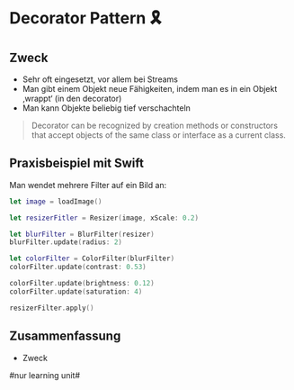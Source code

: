 
# Decorator Pattern 🎗️

## Zweck

-  Sehr oft eingesetzt, vor allem bei Streams
- Man gibt einem Objekt neue Fähigkeiten, indem man es in ein Objekt ‚wrappt‘ (in den decorator)
- Man kann Objekte beliebig tief verschachteln

> Decorator can be recognized by creation methods or constructors that accept objects of the same class or interface as a current class.

## Praxisbeispiel mit Swift

Man wendet mehrere Filter auf ein Bild an:

```swift
let image = loadImage()

let resizerFitler = Resizer(image, xScale: 0.2)

let blurFilter = BlurFilter(resizer)
blurFilter.update(radius: 2)

let colorFilter = ColorFilter(blurFilter)
colorFilter.update(contrast: 0.53)

colorFilter.update(brightness: 0.12)
colorFilter.update(saturation: 4)

resizerFilter.apply()
```

## Zusammenfassung
- Zweck


#nur learning unit#
